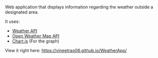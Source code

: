 Web application that displays information regarding the weather outside a designated area.

It uses:

-   [Weather API](https://www.weatherapi.com/)
-   [Open Weather Map API](https://openweathermap.org/)
-   [Chart.js](chartjs.org/) (For the graph)

View it right here: https://vineetrao06.github.io/WeatherApp/
